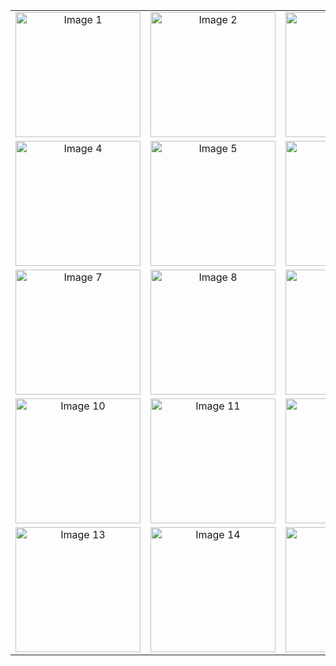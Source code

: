 <!-- Markdown Table -->
<table>
  <tr>
    <td align="center"><img src="![IMG_0119](https://github.com/MhmadRaziq/Flair_breif/blob/main/assets/76057495/ddefe7c7-03b0-4d0f-80c6-48d78dfa28f4.png)" width="200px" alt="Image 1"></td>
    <td align="center"><img src="https://github.com/MhmadRaziq/Flair_breif/blob/main/assets/76057495/22f28dfa-28b0-4f70-9907-5ecca0848cfa.png" width="200px" alt="Image 2"></td>
    <td align="center"><img src="https://github.com/MhmadRaziq/Flair_breif/blob/main/assets/76057495/d056aa0d-29d9-4e1e-96b5-4cbf1e0cb32d.png" width="200px" alt="Image 3"></td>
  </tr>
  <tr>
    <td align="center"><img src="https://github.com/MhmadRaziq/Flair_breif/blob/main/assets/76057495/166149e3-ac82-4025-aefa-399c39bb23ce.png" width="200px" alt="Image 4"></td>
    <td align="center"><img src="https://github.com/MhmadRaziq/Flair_breif/blob/main/assets/76057495/f06f0ac9-9d44-4ae0-a0cc-33cafc33e94a.png" width="200px" alt="Image 5"></td>
    <td align="center"><img src="https://github.com/MhmadRaziq/Flair_breif/blob/main/assets/76057495/ca52cc14-129a-4ee4-8874-58c356b457e7.png" width="200px" alt="Image 6"></td>
  </tr>
  <tr>
    <td align="center"><img src="https://github.com/MhmadRaziq/Flair_breif/blob/main/assets/76057495/c060d7e2-0f50-45f1-bd0a-93797179f8db.png" width="200px" alt="Image 7"></td>
    <td align="center"><img src="https://github.com/MhmadRaziq/Flair_breif/blob/main/assets/76057495/105aeaba-6997-4a68-a48a-3e7a28b0692e.png" width="200px" alt="Image 8"></td>
    <td align="center"><img src="https://github.com/MhmadRaziq/Flair_breif/blob/main/assets/76057495/f8cd7166-46a0-4aaa-9d0c-339ee1201c17.png" width="200px" alt="Image 9"></td>
  </tr>
  <tr>
    <td align="center"><img src="https://github.com/MhmadRaziq/Flair_breif/blob/main/assets/76057495/d2e99ac4-af20-4ae1-89dd-88705e0160be.png" width="200px" alt="Image 10"></td>
    <td align="center"><img src="https://github.com/MhmadRaziq/Flair_breif/blob/main/assets/76057495/13fc71c3-4432-479c-91a6-c4ce8c7815c6.png" width="200px" alt="Image 11"></td>
    <td align="center"><img src="https://github.com/MhmadRaziq/Flair_breif/blob/main/assets/76057495/a2e9f732-c432-403d-bb1c-7bccd5365ce7.png" width="200px" alt="Image 12"></td>
  </tr>
  <tr>
    <td align="center"><img src="https://github.com/MhmadRaziq/Flair_breif/blob/main/assets/76057495/d69d8569-3300-4a05-9f6b-74a7cf0eea2b.png" width="200px" alt="Image 13"></td>
    <td align="center"><img src="https://github.com/MhmadRaziq/Flair_breif/blob/main/assets/76057495/950cebf6-bf15-4813-91b5-1e243693a68f.png" width="200px" alt="Image 14"></td>
    <td align="center"><img src="https://github.com/MhmadRaziq/Flair_breif/blob/main/assets/76057495/e4b7a107-6d06-4e5c-aaf2-eb099224ecf0.png" width="200px" alt="Image 15"></td>
  </tr>
</table>
